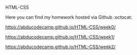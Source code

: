 HTML-CSS


Here you can find my homework hosted via Github :octocat:

https://abducodecamp.github.io/HTML-CSS/week0/

https://abducodecamp.github.io/HTML-CSS/week1/

https://abducodecamp.github.io/HTML-CSS/week2/
      
      

